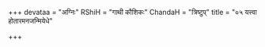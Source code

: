 +++
devataa = "अग्निः"
RShiH = "गाथी कौशिकः"
ChandaH = "त्रिष्टुप्"
title = "०५ यत्त्वा होतारमनजन्मियेधे"

+++

